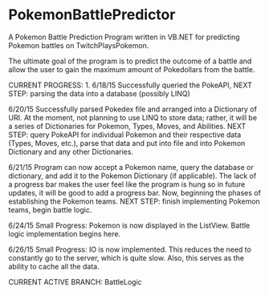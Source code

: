# PokemonBattlePredictor
A Pokemon Battle Prediction Program written in VB.NET for predicting Pokemon battles on TwitchPlaysPokemon.

The ultimate goal of the program is to predict the outcome of a battle and allow the user to gain the maximum amount of Pokedollars from the battle.

CURRENT PROGRESS: 1. 6/18/15 Successfully queried the PokeAPI, NEXT STEP: parsing the data into a database (possibly LINQ)

6/20/15 Successfully parsed Pokedex file and arranged into a Dictionary of URI. At the moment, not planning to use LINQ to store data; rather, it will be a series of Dictionaries for Pokemon, Types, Moves, and Abilities. NEXT STEP: query PokeAPI for individual Pokemon and their respective data (Types, Moves, etc.), parse that data and put into file and into Pokemon Dictionary and any other Dictionaries.

6/21/15 Program can now accept a Pokemon name, query the database or dictionary, and add it to the Pokemon Dictionary (if applicable). The lack of a progress bar makes the user feel like the program is hung so in future updates, it will be good to add a progress bar. Now, beginning the phases of establishing the Pokemon teams. NEXT STEP: finish implementing Pokemon teams, begin battle logic.

6/24/15 Small Progress: Pokemon is now displayed in the ListView. Battle logic implementation begins here.

6/26/15 Small Progress: IO is now implemented. This reduces the need to constantly go to the server, which is quite slow. Also, this serves as the ability to cache all the data.

CURRENT ACTIVE BRANCH: BattleLogic
